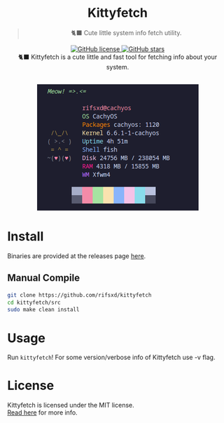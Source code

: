 <div align="center">
	<h1>Kittyfetch</h1>
	<blockquote align="center">🐈‍⬛ Cute little system info fetch utility.</blockquote>
	<p>
		<a href="https://github.com/rifsxd/kittyfetch/blob/master/LICENSE">
			<img alt="GitHub license" src="https://img.shields.io/github/license/rifsxd/kittyfetch?style=for-the-badge">
		</a>
		<a href="https://github.com/rifsxd/kittyfetch/stargazers">
			<img alt="GitHub stars" src="https://img.shields.io/github/stars/rifsxd/kittyfetch?style=for-the-badge">
		</a>
		<br>
		🐈‍⬛ Kittyfetch is a cute little and fast tool for fetching info about your system.
	</p><br>
	<img src="/assets/kittyfetch-2.png">
</div>

# Install
Binaries are provided at the releases page [here](https://github.com/rifsxd/kittyfetch/releases).

## Manual Compile
```sh
git clone https://github.com/rifsxd/kittyfetch
cd kittyfetch/src
sudo make clean install

```  

# Usage
Run `kittyfetch`! For some version/verbose info of Kittyfetch use -v flag.

# License
Kittyfetch is licensed under the MIT license.  
[Read here](LICENSE) for more info.